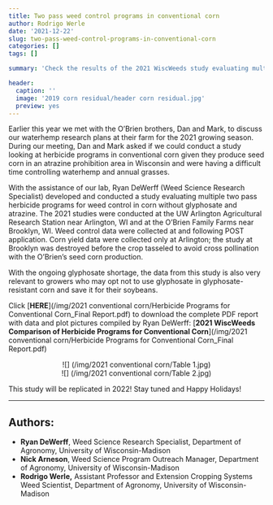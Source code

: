 ```yaml
---
title: Two pass weed control programs in conventional corn
author: Rodrigo Werle
date: '2021-12-22'
slug: two-pass-weed-control-programs-in-conventional-corn
categories: []
tags: []

summary: 'Check the results of the 2021 WiscWeeds study evaluating multiple two pass herbicide programs for weed control in conventional corn.'

header:
  caption: ''
  image: '2019 corn residual/header corn residual.jpg'
  preview: yes
---
```


Earlier this year we met with the O’Brien brothers, Dan and Mark, to discuss our waterhemp research plans at their farm for the 2021 growing season. During our meeting, Dan and Mark asked if we could conduct a study looking at herbicide programs in conventional corn given they produce seed corn in an atrazine prohibition area in Wisconsin and were having a difficult time controlling waterhemp and annual grasses. 

With the assistance of our lab, Ryan DeWerff (Weed Science Research Specialist) developed and conducted a study evaluating multiple two pass herbicide programs for weed control in corn without glyphosate and atrazine. The 2021 studies were conducted at the UW Arlington Agricultural Research Station near Arlington, WI and at the O’Brien Family Farms near Brooklyn, WI. Weed control data were collected at and following POST application. Corn yield data were collected only at Arlington; the study at Brooklyn was destroyed before the crop tasseled to avoid cross pollination with the O’Brien’s seed corn production. 

With the ongoing glyphosate shortage, the data from this study is also very relevant to growers who may opt not to use glyphosate in glyphosate-resistant corn and save it for their soybeans. 

Click [**HERE**](/img/2021 conventional corn/Herbicide Programs for Conventional Corn_Final Report.pdf)  to download the complete PDF report with data and plot pictures compiled by Ryan DeWerff: [**2021 WiscWeeds Comparison of Herbicide Programs for Conventional Corn**](/img/2021 conventional corn/Herbicide Programs for Conventional Corn_Final Report.pdf)

<center>![] (/img/2021 conventional corn/Table 1.jpg)</center>

<center>![] (/img/2021 conventional corn/Table 2.jpg)</center>

This study will be replicated in 2022! Stay tuned and Happy Holidays!

_____ 
## **Authors**:   
+ **Ryan DeWerff**, Weed Science Research Specialist, Department of Agronomy, University of Wisconsin-Madison 
+ **Nick Arneson**, Weed Science Program Outreach Manager, Department of Agronomy, University of Wisconsin-Madison
+ **Rodrigo Werle,** Assistant Professor and Extension Cropping Systems Weed Scientist, Department of Agronomy, University of Wisconsin-Madison 
